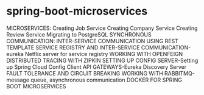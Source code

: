 # spring-boot-microservices

MICROSERVICES:
Creating Job Service
Creating Company Service
Creating Review Service
Migrating to PostgreSQL
SYNCHRONOUS COMMUNICATION: INTER-SERVICE COMMUNICATION USING REST TEMPLATE
SERVICE REGISTRY AND INTER-SERVICE COMMUNICATION-eureka Netflix server for service registry
WORKING WITH OPENFEIGN
DISTRIBUTED TRACING WITH ZIPKIN
SETTING UP CONFIG SERVER-Setting up Spring Cloud Config Client
API GATEWAYS-Eureka Discovery Server
FAULT TOLERANCE AND CIRCUIT BREAKING
WORKING WITH RABBITMQ-message queue, asynchronous communication
DOCKER FOR SPRING BOOT MICROSERVICES
